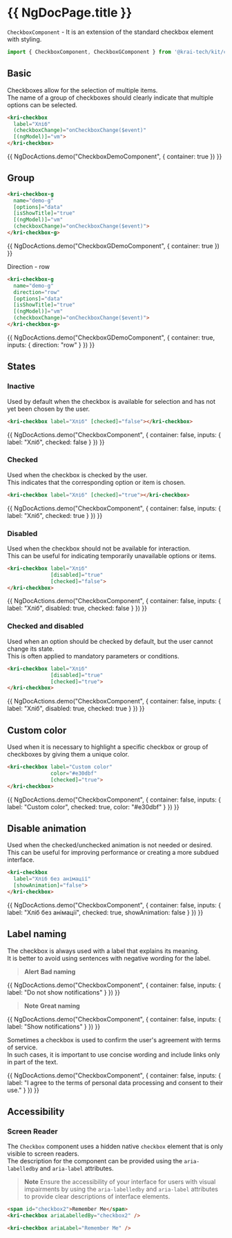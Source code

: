 # {{ NgDocPage.title }}

`CheckboxComponent` - It is an extension of the standard checkbox element with styling.

```ts
import { CheckboxComponent, CheckboxGComponent } from '@krai-tech/kit/checkbox';
```

## Basic

Checkboxes allow for the selection of multiple items. <br>
The name of a group of checkboxes should clearly indicate that multiple options can be selected.

```html
<kri-checkbox 
  label="Хліб" 
  (checkboxChange)="onCheckboxChange($event)" 
  [(ngModel)]="vm">
</kri-checkbox>
```

{{ NgDocActions.demo("CheckboxDemoComponent", { container: true }) }}

## Group

```html
<kri-checkbox-g 
  name="demo-g" 
  [options]="data" 
  [isShowTitle]="true" 
  [(ngModel)]="vm" 
  (checkboxChange)="onCheckboxChange($event)">
</kri-checkbox-g>
```

{{ NgDocActions.demo("CheckboxGDemoComponent", { container: true }) }}

Direction - row

```html
<kri-checkbox-g 
  name="demo-g" 
  direction="row" 
  [options]="data" 
  [isShowTitle]="true" 
  [(ngModel)]="vm" 
  (checkboxChange)="onCheckboxChange($event)">
</kri-checkbox-g>
```

{{ NgDocActions.demo("CheckboxGDemoComponent", { container: true, inputs: { direction: "row" } }) }}

## States

### Inactive

Used by default when the checkbox is available for selection and has not yet been chosen by the user.

```html
<kri-checkbox label="Хліб" [checked]="false"></kri-checkbox>
```

{{ NgDocActions.demo("CheckboxComponent", { container: false, inputs: { label: "Хліб", checked: false } }) }}

### Checked

Used when the checkbox is checked by the user. <br>
This indicates that the corresponding option or item is chosen.

```html
<kri-checkbox label="Хліб" [checked]="true"></kri-checkbox>
```

{{ NgDocActions.demo("CheckboxComponent", { container: false, inputs: { label: "Хліб", checked: true } }) }}

### Disabled

Used when the checkbox should not be available for interaction. <br>
This can be useful for indicating temporarily unavailable options or items.

```html
<kri-checkbox label="Хліб" 
              [disabled]="true" 
              [checked]="false">
</kri-checkbox>
```

{{ NgDocActions.demo("CheckboxComponent", { container: false, inputs: { label: "Хліб", disabled: true, checked: false } }) }}

### Checked and disabled

Used when an option should be checked by default, but the user cannot change its state. <br>
This is often applied to mandatory parameters or conditions.

```html
<kri-checkbox label="Хліб" 
              [disabled]="true" 
              [checked]="true">
</kri-checkbox>
```

{{ NgDocActions.demo("CheckboxComponent", { container: false, inputs: { label: "Хліб", disabled: true, checked: true } }) }}

## Custom color

Used when it is necessary to highlight a specific checkbox or group of checkboxes by giving them a unique color.

```html
<kri-checkbox label="Custom color" 
              color="#e30dbf"
              [checked]="true">
</kri-checkbox>
```

{{ NgDocActions.demo("CheckboxComponent", { container: false, inputs: { label: "Custom color", checked: true, color: "#e30dbf" } }) }}

## Disable animation

Used when the checked/unchecked animation is not needed or desired. <br>
This can be useful for improving performance or creating a more subdued interface.

```html
<kri-checkbox 
  label="Хліб без анімації" 
  [showAnimation]="false">
</kri-checkbox>
```

{{ NgDocActions.demo("CheckboxComponent", { container: false, inputs: { label: "Хліб без анімації", checked: true, showAnimation: false } }) }}

## Label naming

The checkbox is always used with a label that explains its meaning. <br>
It is better to avoid using sentences with negative wording for the label.

> **Alert** **Bad naming**
> 
{{ NgDocActions.demo("CheckboxComponent", { container: false, inputs: { label: "Do not show notifications" } }) }}

> **Note** **Great naming**

{{ NgDocActions.demo("CheckboxComponent", { container: false, inputs: { label: "Show notifications" } }) }}


Sometimes a checkbox is used to confirm the user's agreement with terms of service. <br>
In such cases, it is important to use concise wording and include links only in part of the text.

{{ NgDocActions.demo("CheckboxComponent", { container: false, inputs: { label: "I agree to the terms of personal data processing and consent to their use." } }) }}

## Accessibility

### Screen Reader

The `Checkbox` component uses a hidden native `checkbox` element that is only visible to screen readers. <br>
The description for the component can be provided using the `aria-labelledby` and `aria-label` attributes.

> **Note**
> Ensure the accessibility of your interface for users with visual impairments by using the `aria-labelledby` and `aria-label` attributes to provide clear descriptions of interface elements.

```html
<span id="checkbox2">Remember Me</span>
<kri-checkbox ariaLabelledBy="checkbox2" />

<kri-checkbox ariaLabel="Remember Me" />
```
